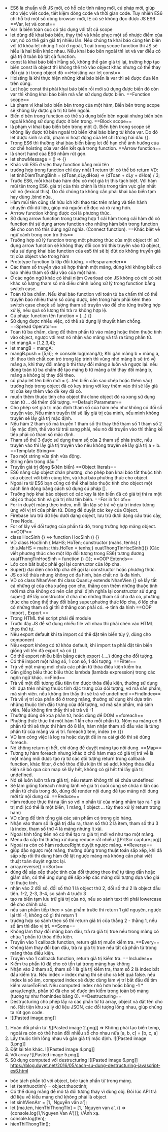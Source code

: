 - ES6 là chuẩn viết JS mới, có hỗ các tính năng mới, cú pháp mới, giúp cho việc viết code, tiết kiệm dòng code và thời gian code. Tuy nhiên ES6 chỉ hỗ trợ một số dòng browser mới, IE cũ sẽ không đọc được JS ES6
==Var, let và const==
- Var là biến toàn cục có tác dụng với tất cả scope
- let dùng để khai báo biến, thay thế và khắc phục một số nhược điểm của var, nó có thể gán giá trị nhiều lần. Nếu chúng ta khai báo cùng tên biến với từ khóa let nhưng 1 cái ở ngoài, 1 cái trong scope function thì JS sẽ hiểu là hai biến khác nhau. Nếu khai báo bên ngoài thì let và var điều có giá trị ở toàn bộ tất cả function.
- const là khai báo biến Hằng số, không thể gán giá trị lại, trường hợp tạo biến const là object thì không thể trỏ vào object khác nhưng có thể thay đổi giá trị trong object đó
==Hoisting var let const==
- Hoisting là khi thực hiện những khai báo biến là var thì sẽ được đưa lên trên cùng.
- Let hoặc const thì phải khai báo biến rồi mới sử dụng được biến đó còn var thì không khai báo biến mà vẫn sử dụng được biến.
==Function scope==
- Là phạm vi khai báo biến bên trong của một hàm, Biến bên trong scope sẽ không lấy được giá trị từ bên ngoài.
- Biến ở bên trong function có thể sử dụng biến bên ngoài nhưng biến bên ngoài không sử dụng được ở bên trong. 
==Block scope==
- là phạm vi khai báo biến bên trong một {}. Biến bên trong scope sẽ không lấy được từ bên ngoài trừ biến khai báo bằng từ khóa var. Do đó let được sinh ra đời, phạm vi hoạt động của let chỉ trong hai dấu {}.
- Trong ES6 thì thường khai báo biến bằng let để hạn chế ảnh hưởng của cơ chế hoisting của var đến kết quả trong function.
==Arrow function==
- là short hand của ES6 nhằm rút gọn.
- let showMessage = () => {}
- Khác với ES5 ở việc thay function bằng mũi tên
- trường hợp trong function chỉ duy nhất 1 return thì có thể bỏ return VD: let tinhDiemTrungBinh = (dToan,dLy,dHoa) => (dToan + dLy + dHoa) / 3; 
- Trước ES6, mỗi khai báo hàm đều có một giá trị this tách biệt. Với hàm mũi tên trong ES6, giá trị của this chính là this trong tầm vực gần nhất với nó (lexical this). Do đó chúng ta không cần phải khai báo biến tạm hay dùng .bind nữa.
- Hàm mũi tên cũng rất hữu ích khi thao tác trên mảng và tiến hành chuyển đổi dữ liệu, giúp mã nguồn dễ đọc và rõ ràng hơn.
- Arrrow function không được coi là phương thức.
- Sử dụng arrow function trong trường hợp 1 cái hàm trong cái hàm đó có function thì sử dụng arrow function cho những hàm bên trong function để cho con trỏ this đúng ngữ nghĩa. (Connect function).
==Khác biệt về ngữ cảnh trong con trỏ this==
- Trường hợp xử lý function trong một phương thức của một object thì sử dụng arrow function sẽ không thay đổi con trỏ this truyền vào từ object, nếu sử dụng khai báo function của es5 thì sẽ bị đứt do không truyền giá trị của object vào trong hàm
- Prototype function là lớp đối tượng.
==Resparameter==
- Các tham số truyền vào sẽ hợp thành một mảng, dùng khi không biết có bao nhiêu tham số đầu vào của một hàm.
- Ở các ngôn ngữ khác có khái niệm Overload còn JS không có chỉ có xét khác số lượng tham số mà điều chỉnh luồng xử lý trong function bằng switch case.
- Toán tử ba chấm. Nếu khai báo function với toán tử ba chấm thì có thể truyền bao nhiêu tham số cũng được, bên trong hàm phải kèm theo switch case check số lượng tham số truyền vào để cho từng trường hợp xử lý, nếu quá số lượng thì trả ra không hợp lệ.
- Cú pháp: function tên function = (...) {}
- Sử dụng được nhiều việc, có thể sử dụng lý thuyết hàm chồng.
==Spread Operator==
- Toán tử ba chấm, dùng để thêm phần tử vào mảng hoặc thêm thuộc tính vào object, ngược với rest nó nhận vào mảng và trả ra từng phần tử. 
- let mangA = [1,2,3,4];
- let mangB = mangA;
- mangB.push = [5,6]; => console.log(mangA); Khi gán mảng b = mảng a, thì theo tính chất con trỏ trong lập trình thì vùng nhớ mảng b sẽ trỏ về mảng a, khi thay đổi mảng b thì thay đổi mảng a luôn và ngược lại. nếu dùng toán tử ba chấm để tạo mảng b từ mảng a thì thay đổi mảng b, mảng a không bị thay đổi theo.
- cú pháp let tên biến mới = {...tên biến cần sao chép hoặc thêm vào} trường hợp trong object đã có key trùng với key thêm vào thì sẽ lấy giá trị của key thêm vào đè key đã có.
- muốn thêm thuộc tính cho object thì clone object đó ra xong sử dụng toán tử ... để thêm đối tượng.
==Default Parameter==
- Cho phép set giá trị mặc định tham số của hàm nếu như không có đối số truyền vào. Nếu mình truyền thì sẽ lấy giá trị của mình, nếu mình không truyền sẽ lấy giá trị mặc định.
- Nếu hàm 2 tham số mà truyền 1 tham số thì thay thế tham số 1 tham số 2 lấy mặc định, thế vào từ trái sang phải, nếu nó đã truyền vào thì thằng kế tiếp phải có tham số mặc định.
- Tham số thứ 3 được sử dụng tham số của 2 tham số phía trước, nếu truyền vào thì lấy giá trị truyền vào nếu không truyền sẽ lấy giá trị a + b.
==Template String==
- Tạo một string vừa tĩnh vừa động.
- String nằm trong dấu ``
- Truyền giá trị động ${tên biến}
==Object literals==
- ES6 nâng cấp object chân phương, cho phép bạn khai báo tắt thuộc
tính của object với biến cùng tên, và khai báo phương thức cho
object.
- Ngoài ra từ ES6 bạn cũng có thể khai báo thuộc tính cho object
một cách linh động bằng cách sử dụng cú pháp [].
- Trường hợp khai báo object có các key là tên biến đã có giá trị thì ra một obj có thuộc tính và giá trị như tên biến.
==For in for of==
- For in duyệt mảng theo index, mỗi lần lặp sẽ trả về giá trị index tương ứng với vị trí của phần tử. Dùng để duyệt các key của Object.
- Firebase lưu trữ dữ liệu dưới dạng object, lưu trữ dưới dạng cấu trúc cây, Tree Node.
- For of lấy về đối tượng của phần tử đó, trong trường hợp mảng object.
==OOP==
- class HocSinh {} <=> function HocSinh () {}
- VD class HocSinh { MaHS; HoTen; constructor (mahs, tenhs) { this.MaHS = mahs; this.HoTen = tenhs;} xuatThongTinHocSinh(){} (Các viết phương thức cho một lớp đối tượng trong ES6) tương đương xuatThongTinHocSinh = function () {}};
==OOP Extends==
- Lớp con bắt buộc phải gọi lại contructor của lớp cha.
- Super() đại diện cho lớp cha để gọi lại constructor hoặc phương thức.
- JS có kế thừa nhưng không có đa hình, bản chất nó là đa hình.	
- VD có class NhanVien thì class QuanLy extends NhanVien {} sẽ lấy tất cả những gì của cha xuống con cho, thằng con thêm những thuộc tính mới mà cha không có nên cần phải định nghĩa lại constructor sử dụng super() để lấy constructor ở cha cho những tham số cha đã có, phương thức cha cũng thể thay đổi bằng super.phương thức lớp cha, ở lớp cha có những tham số gì thì ở thằng con phải có. => tính đa hình
==OOP Import , Export ==
- Trong HTML thẻ script phải để module
- Trước đây JS để sử dụng nhiều file với nhau thì phải chèn vào HTML theo thứ tự.
- Nếu export default khi ta import có thể đặt tên biến tùy ý, dùng cho component
- Nếu export không có từ khóa default, khi import ta phải đặt tên biến giống với tên đã export và có {} 
- Có thể export nhiều biến bằng cách export {....} dùng cho đối tượng.
- Có thể import một hằng số, 1 con số, 1 đối tượng. 
==Filter==
- Trả về một mảng mới chứa các phần tử thỏa điều kiện kiểm tra.
- Gần giống biểu thức biểu thức lambda (lambda expression) trong các ngôn ngữ khác.
==Find==
- Trả về một đối tương đầu tiên tìm được thỏa điều kiện, thường sử dụng khi dựa trên những thuộc tính đặc trưng của đối tượng, vd mã sản phẩm, mã sinh viên. nếu không tìm thấy thì sẽ trả về undefined
==FindIndex==
- Trả về vị trí của phần đó ở trong mảng, thường sử dụng khi dựa trên những thuộc tính đặc trưng của đối tượng, vd mã sản phẩm, mã sinh viên. Nếu không tìm thấy thì sẽ trả về -1
- Thường dùng để xóa phần tử, hoặc dùng để DOM
==foreach==
- Phương thức thực thi một hàm 1 lần cho mỗi phần tử. Nôm na mảng có 8 phần tử thì sẽ thực thi hàm đó 8 lần, hàm nhận tham số đầu vào là từng phần tử của mảng và vị trí. foreach((item, index )=> {})
- VD làm công việc là log ra hoặc duyệt để in ra cái gì đó thì sẽ dùng foreach.
- Nó không return gì hết, chỉ dùng để duyệt mảng tạo nội dung.
==Map==
- Tương tự hàm foreach nhưng khác ở chỗ hàm map có giá trị trả về là một mảng mới được tạo ra từ các đối tượng return trong callback function, khác filter, ở chỗ thỏa điều kiện thì sẽ add, không thỏa điều kiện sẽ bỏ qua còn map sẽ lấy hết, không có gì hết thì lấy giá trị undefined.
- Nó sẽ luôn luôn trả ra giá trị, nếu return không thì sẽ chứa undefined
- Sẽ làm giống foreach nhưng lãnh về giá trị cuối cùng sẽ chứa n lần các phần tử chứa trong đó, dùng để render nội dung để tạo mảng nội dung mới từ nội dung cũ.
==Reduce==
- Hàm reduce thực thi na lần so với n phần tử của mảng nhằm tạo ra 1 giá trị mới (có thể là một biến, 1 mảng, 1 object ... tùy theo xử lý return trong hàm)
- VD dùng để tính tổng giá các sản phẩm có trong giỏ hàng. 
- Nhận vào tham số là giá trị đầu ra, tham số thứ 2 là item, tham số thứ 3 là index, tham số thứ 4 là mảng nhưng ít xài.
- Ngoài tính tổng tiền nó có thể tạo ra giá trị mới vd như tạo một mảng.
- Menu đa cấp thì thường xử dụng reduce rất nhiều.![[PrtScr capture.jpg]]
- Ngoài ra còn có hàm reduceRight duyệt ngược mảng.
==Reverse==
- giúp đảo ngược một mảng, thường dùng trong thuật toán sắp xếp, khi đã sắp xếp rồi thì dùng hàm để lật ngược mảng mà không cần phải viết thuật toán duyệt ngược lại.
- array.reverse()
==Sort==
- dùng để sắp xếp thuộc tính của đối thường theo thứ tự tăng dần hoặc giảm dần, có thể ứng dụng để sắp xếp các mảng đối tượng dựa vào giá trị thuộc tính.
- nhận vào 2 đối số, đối số thứ 1  là object thứ 2, đối số thứ 2 là object đầu tiên. 1-2, 2-3, 3-4, so sánh 4 trước 3
- tạo ra biến tạm lưu trữ giá trị của nó, nếu so sánh text thì phải lowercase để cho chính xác.
- nếu sản phẩm tiếp theo > sản phẩm trước thì return 1 giữ nguyên, ngược lại thì -1,  không có gì thì return 1
- trường hợp so sánh theo số thì return giá trị của thằng 2 - thằng 1, nếu số âm thì đảo vị trí.
==Some==
- Không làm thay đổi mảng ban đầu, trả ra giá trị true nếu trong mảng có chứa 1 phần tử thỏa điều kiện.
- Truyền vào 1 callback function, return giá trị muốn kiểm tra.
==Every==
- Không làm thay đổi ban đầu, trả ra giá trị true nếu tất cả phần tử trong mảng thỏa điều kiện.
- Truyền vào 1 callback function, return giá trị kiểm tra.
==Includes==
- Kiểm tra phần tử đã cho có tồn tại trong mảng hay không
- Nhận vào 2 tham số, tham số 1 là giá trị kiểm tra, tham số 2 là index bắt đầu kiểm tra. Nếu index > index mảng thì sẽ cho ra kết quả false. nếu Index  là số âm, computed index sẽ được dùng làm vị trí bắt đầu để tìm kiếm valueToFind. Nếu computed index nhỏ hơn hoặc bằng -1 * array.length, phần tử đã cho sẽ được tìm kiếm trong toàn bộ mảng (tương tự như fromIndex bằng 0).
==Destructuring==
- Destructuring cho phép lấy ra các phần tử từ array, object và đặt tên cho nó. Rất tiện khu xử lý dữ liệu JSON, các đối tượng lồng nhau, giúp chúng ta rút gọn code.
- ![[Pasted image.png]]
1. Hoán đổi phần tử. ![[Pasted image 2.png]] => Không phải tạo biến temp, ngoài ra còn có thể hoán đổi nhiều số cho nhau nữa [a, b, c] = [b, c, a]
2. Lấy thuộc tính lồng nhau và gán giá trị mặc định. ![[Pasted image 3.png]]
3. Đặt lại tên khác. ![[Pasted image 4.png]]
4. Với array ![[Pasted image 5.png]]
5. Sử dụng computed với destructuring ![[Pasted image 6.png]]
https://blog.duyet.net/2016/05/cach-su-dung-destructuring-javascript-es6.html
- bóc tách phần tử với object, bóc tách phần tử trong mảng.
- let {tenthuoctinh} = object.thuoctinh;
- Có thể dùng mảng để mô tả đối tượng thay vì dùng obj. Đôi lúc API trả dữ liệu về kiểu mảng chứ không phải là object
- let sinhVienArr = [1, 'Nguyễn văn a'];
- let [ma,ten, hienThiThongTIn] = [1, 'Nguyen van a', () => {console.log(1,'Nguyen Van A')}]; //Ánh xạ.
- console.log(ten);
- hienThiThongTin();